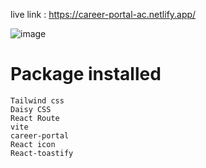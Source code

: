 
live link : https://career-portal-ac.netlify.app/

![image](https://github.com/foysalcodeio/career-portal/assets/22427255/f3d1df13-ed41-4e60-b6d7-2d929b94ae2f)

# Package installed
```
Tailwind css
Daisy CSS
React Route
vite
career-portal
React icon
React-toastify
```
